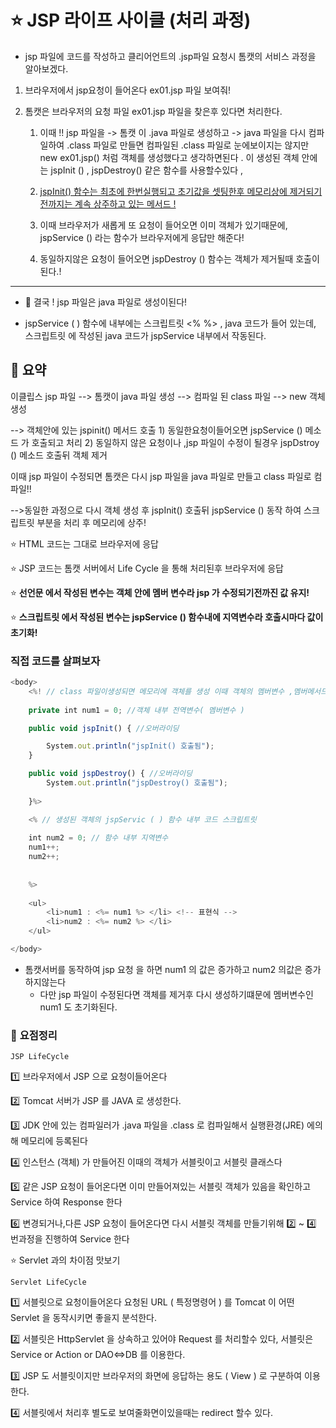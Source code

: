 # :star: JSP 라이프 사이클 (처리 과정)



* jsp 파일에 코드를 작성하고 클리어언트의 .jsp파일 요청시 톰캣의 서비스 과정을 알아보겠다.

1) 브라우저에서 jsp요청이 들어온다 ex01.jsp 파일 보여줘!

2) 톰캣은 브라우저의 요청 파일 ex01.jsp 파일을 찾은후 있다면 처리한다.

   1) 이때 !! jsp 파일을 ->   톰캣 이  .java 파일로 생성하고 -> java 파일을 다시 컴파일하여  .class 파일로 만들면 컴파일된 .class 파일로 눈에보이지는 않지만 new ex01.jsp() 처럼 객체를 생성했다고 생각하면된다 .  이 생성된 객체 안에는 jspInit () , jspDestroy() 같은 함수를 사용할수있다 , 

   2) <u>jspInit() 함수는 최초에 한번실행되고 초기값을 셋팅한후 메모리상에 제거되기전까지는 계속 상주하고 있는 메서드 !</u>

   3) 이때 브라우저가 새롭게 또 요청이 들어오면 이미 객체가 있기때문에, jspService () 라는 함수가 브라우저에게 응답만 해준다!

   4) 동일하지않은 요청이 들어오면 jspDestroy () 함수는 객체가 제거될때 호출이 된다.!

      

***



* :100: 결국 ! jsp 파일은 java 파일로 생성이된다!

* jspService ( ) 함수에 내부에는 스크립트릿  <%  %>  , java 코드가 들어 있는데,  스크립트릿 에 작성된 java 코드가 jspService 내부에서 작동된다.

## :rocket: 요약

이클립스 jsp 파일 -->  톰캣이  java 파일 생성 --> 컴파일 된 class 파일 --> new 객체 생성 

--> 객체안에 있는 jspinit() 메서드 호출 1) 동일한요청이들어오면 jspService () 메소드 가 호출되고 처리 2) 동일하지 않은 요청이나 ,jsp 파일이 수정이 될경우 jspDstroy () 메소드 호출뒤 객체 제거 

이때 jsp 파일이 수정되면 톰캣은 다시 jsp 파일을 java 파일로 만들고 class 파일로 컴파일!!

-->동일한 과정으로 다시 객체 생성 후 jspInit() 호출뒤 jspService () 동작 하여 스크립트릿 부분을 처리 후 메모리에 상주!

:star: HTML 코드는 그대로 브라우저에 응답

:star: JSP 코드는 톰캣 서버에서 Life Cycle 을 통해 처리된후 브라우저에 응답

:star: **선언문 에서 작성된 변수는 객체 안에 멤버 변수라 jsp 가 수정되기전까진 값 유지!**

:star: **스크립트릿 에서 작성된 변수는 jspService () 함수내에 지역변수라 호출시마다 값이 초기화!**

### 직접 코드를 살펴보자

```javascript
<body>
	<%! // class 파일이생성되면 메모리에 객체를 생성 이때 객체의 멤버변수 ,멤버메서드 를 정의하는 선언문
    
	private int num1 = 0; //객체 내부 전역변수( 멤버변수 )

	public void jspInit() { //오버라이딩

		System.out.println("jspInit() 호출됨");
	}

	public void jspDestroy() { //오버라이딩
		System.out.println("jspDestroy() 호출됨");
        
	}%>

	<% // 생성된 객체의 jspServic ( ) 함수 내부 코드 스크립트릿 
	
	int num2 = 0; // 함수 내부 지역변수
	num1++;
	num2++;
	
	
	%>
        
	<ul>
		<li>num1 : <%= num1 %> </li> <!-- 표현식 --> 
		<li>num2 : <%= num2 %> </li>
	</ul>

</body>
```

* 톰캣서버를 동작하여 jsp 요청 을 하면 num1 의 값은 증가하고 num2 의값은 증가하지않는다
  * 다만 jsp 파일이 수정된다면 객체를 제거후 다시 생성하기떄문에 멤버변수인 num1 도 초기화된다.


### :100: **요점정리**

`JSP LifeCycle`

:one: 브라우저에서 JSP 으로 요청이들어온다

:two: Tomcat 서버가 JSP 를 JAVA 로 생성한다.

:three: JDK 안에 있는 컴파일러가 .java 파일을 .class 로 컴파일해서 실행환경(JRE) 에의해 메모리에 등록된다

:four: 인스턴스 (객체) 가 만들어진 이때의 객체가 서블릿이고 서블릿 클래스다

:five: 같은 JSP 요청이 들어온다면 이미 만들어져있는 서블릿 객체가 있음을 확인하고 Service 하여 Response 한다

:six: 변경되거나,다른 JSP 요청이 들어온다면 다시 서블릿 객체를 만들기위해 :two: ~ :four: 번과정을 진행하여 Service 한다





:star: Servlet 과의 차이점 맛보기 

`Servlet LifeCycle`

:one: 서블릿으로 요청이들어온다 요청된 URL ( 특정명령어 ) 를 Tomcat 이 어떤 Servlet 을 동작시키면 좋을지 분석한다.

:two: 서블릿은 HttpServlet 을 상속하고 있어야 Request 를 처리할수 있다, 서블릿은 Service or Action or DAO<=>DB 를 이용한다.

:three: JSP 도 서블릿이지만 브라우저의 화면에 응답하는 용도 ( View ) 로 구분하여 이용한다.

:four: 서블릿에서 처리후 별도로 보여줄화면이있을때는 redirect 할수 있다.

